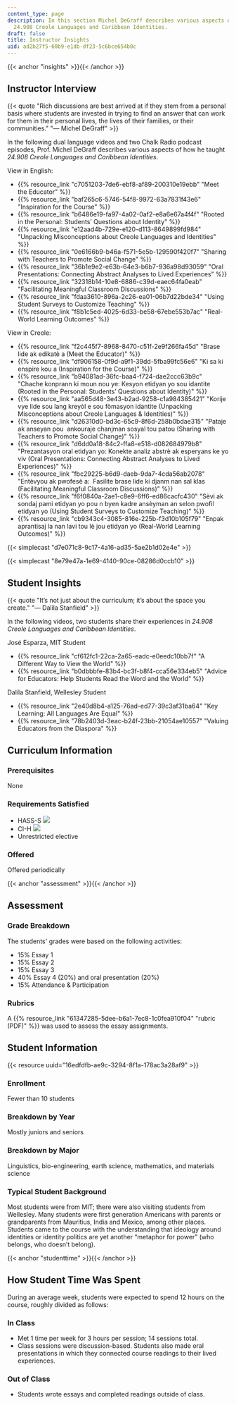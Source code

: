 ```yaml
---
content_type: page
description: In this section Michel DeGraff describes various aspects of how he taught
  24.908 Creole Languages and Caribbean Identities.
draft: false
title: Instructor Insights
uid: ad2b27f5-60b9-e1db-df23-5c6bce654b0c
---
```

{{< anchor "insights" >}}{{< /anchor >}}

## Instructor Interview

{{< quote "Rich discussions are best arrived at if they stem from a personal basis where students are invested in trying to find an answer that can work for them in their personal lives, the lives of their families, or their communities." "— Michel DeGraff" >}}

In the following dual language videos and two Chalk Radio podcast episodes, Prof. Michel DeGraff describes various aspects of how he taught *24.908 Creole Languages and Caribbean Identities*.

View in English:

- {{% resource_link "c7051203-7de6-ebf8-af89-200310e19ebb" "Meet the Educator" %}}
- {{% resource_link "baf265c6-5746-54f8-9972-63a7831f43e6" "Inspiration for the Course" %}}
- {{% resource_link "b6486e19-fa97-4a02-0af2-e8a6e67a4f4f" "Rooted in the Personal: Students’ Questions about Identity" %}}
- {{% resource_link "e12aad4b-729e-e120-d113-8649899fd984" "Unpacking Misconceptions about Creole Languages and Identities" %}}
- {{% resource_link "0e6166b9-b46a-f571-5e5b-129590f420f7" "Sharing with Teachers to Promote Social Change" %}}
- {{% resource_link "36b1e9e2-e63b-64e3-b6b7-936a98d93059" "Oral Presentations: Connecting Abstract Analyses to Lived Experiences" %}}
- {{% resource_link "32318b14-10e8-6886-c39d-eaec64fa0eab" "Facilitating Meaningful Classroom Discussions" %}}
- {{% resource_link "fdaa3610-896a-2c26-ea01-06b7d22bde34" "Using Student Surveys to Customize Teaching" %}}
- {{% resource_link "f8b1c5ed-4025-6d33-be58-67ebe553b7ac" "Real-World Learning Outcomes" %}}

View in Creole:

- {{% resource_link "f2c445f7-8968-8470-c51f-2e9f266fa45d" "Brase lide ak edikatè a (Meet the Educator)" %}}
- {{% resource_link "df906158-0f9d-a9f1-39dd-5fba99fc56e6" "Ki sa ki enspire kou a (Inspiration for the Course)" %}}
- {{% resource_link "b94081ad-36fc-baa4-f724-dae2ccc63b9c" "Chache konprann ki moun nou ye: Kesyon etidyan yo sou idantite (Rooted in the Personal: Students’ Questions about Identity)" %}}
- {{% resource_link "aa565d48-3e43-b2ad-9258-c1a984385421" "Korije vye lide sou lang kreyòl e sou fòmasyon idantite (Unpacking Misconceptions about Creole Languages & Identities)" %}}
- {{% resource_link "d26310d0-bd3c-65c9-8f6d-258b0bdae315" "Pataje ak anseyan pou  ankouraje chanjman sosyal tou patou (Sharing with Teachers to Promote Social Change)" %}}
- {{% resource_link "d6dd0a18-84c2-ffa8-e518-d082684979b8" "Prezantasyon oral etidyan yo: Konekte analiz abstrè ak esperyans ke yo viv (Oral Presentations: Connecting Abstract Analyses to Lived Experiences)" %}}
- {{% resource_link "fbc29225-b6d9-daeb-9da7-4cda56ab2078" "Entèvyou ak pwofesè a:  Fasilite brase lide ki djanm nan sal klas (Facilitating Meaningful Classroom Discussions)" %}}
- {{% resource_link "f6f0840a-2ae1-c8e9-6ff6-ed86cacfc430" "Sèvi ak sondaj pami etidyan yo pou n byen kadre ansèyman an selon pwofil etidyan yo (Using Student Surveys to Customize Teaching)" %}}
- {{% resource_link "cb9343c4-3085-816e-225b-f3d10b105f79" "Enpak aprantisaj la nan lavi tou lè jou etidyan yo (Real-World Learning Outcomes)" %}}

{{< simplecast "d7e071c8-9c17-4a16-ad35-5ae2b1d02e4e" >}}

{{< simplecast "8e79e47a-1e69-4140-90ce-08286d0ccb10" >}}

## Student Insights

{{< quote "It’s not just about the curriculum; it’s about the space you create." "— Dalila Stanfield" >}}

In the following videos, two students share their experiences in *24.908* *Creole Languages and Caribbean Identities*.

José Esparza, MIT Student

- {{% resource_link "cf612fc1-22ca-2a65-eadc-e0eedc10bb7f" "A Different Way to View the World" %}}
- {{% resource_link "b0dbbbfe-83b4-bc3f-b8f4-cca56e334eb5" "Advice for Educators: Help Students Read the Word and the World" %}}

Dalila Stanfield, Wellesley Student

- {{% resource_link "2e40d8b4-a125-76ad-ed77-39c3af31ba64" "Key Learning: All Languages Are Equal" %}}
- {{% resource_link "78b2403d-3eac-b24f-23bb-21054ae10557" "Valuing Educators from the Diaspora" %}}

## Curriculum Information

### Prerequisites

None

### Requirements Satisfied

- HASS-S ![](/images/educator/icon-question-hass-s.png)
- CI-H ![](/images/educator/icon-question-cih.png)
- Unrestricted elective

### Offered

Offered periodically

{{< anchor "assessment" >}}{{< /anchor >}}

## Assessment

### Grade Breakdown

The students' grades were based on the following activities:

- 15% Essay 1
- 15% Essay 2
- 15% Essay 3
- 40% Essay 4 (20%) and oral presentation (20%)
- 15% Attendance & Participation

### Rubrics

A {{% resource_link "61347285-5dee-b6a1-7ec8-1c0fea910f04" "rubric (PDF)" %}} was used to assess the essay assignments.

## Student Information

{{< resource uuid="16edfdfb-ae9c-3294-8f1a-178ac3a28af9" >}}

### Enrollment

Fewer than 10 students

### Breakdown by Year

Mostly juniors and seniors

### Breakdown by Major

Linguistics, bio-engineering, earth science, mathematics, and materials science

### Typical Student Background

Most students were from MIT; there were also visiting students from Wellesley. Many students were first generation Americans with parents or grandparents from Mauritius, India and Mexico, among other places. Students came to the course with the understanding that ideology around identities or identity politics are yet another “metaphor for power” (who belongs, who doesn’t belong).

{{< anchor "studenttime" >}}{{< /anchor >}}

## How Student Time Was Spent

During an average week, students were expected to spend 12 hours on the course, roughly divided as follows:

### In Class

- Met 1 time per week for 3 hours per session; 14 sessions total.
- Class sessions were discussion-based. Students also made oral presentations in which they connected course readings to their lived experiences. 

### Out of Class

- Students wrote essays and completed readings outside of class.